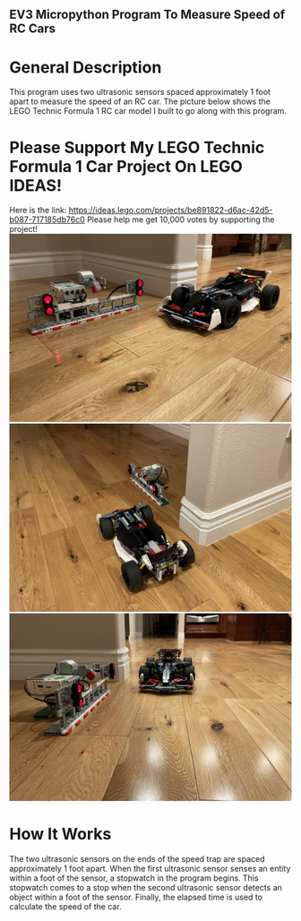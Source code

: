 ## EV3 Micropython Program To Measure Speed of RC Cars

# General Description
This program uses two ultrasonic sensors spaced approximately 1 foot apart to measure the speed of an RC car. The picture below shows the LEGO Technic Formula 1 RC car model I built to go along with this program.
# Please Support My LEGO Technic Formula 1 Car Project On LEGO IDEAS!
Here is the link:
https://ideas.lego.com/projects/be891822-d6ac-42d5-b087-717185db76c0
Please help me get 10,000 votes by supporting the project!
![IMG_6339](IMG_6339.jpg)
![IMG_6341](IMG_6341.jpg)
![IMG_6340](IMG_6340.jpg)
# How It Works
The two ultrasonic sensors on the ends of the speed trap are spaced approximately 1 foot apart. When the first ultrasonic sensor senses an entity within a foot of the sensor, a stopwatch in the program begins.  This stopwatch comes to a stop when the second ultrasonic sensor detects an object within a foot of the sensor. Finally, the elapsed time is used to calculate the speed of the car. 


